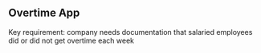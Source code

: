 ## Overtime App

Key requirement: company needs documentation that salaried employees did or did not get overtime each week

